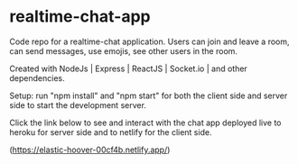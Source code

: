 # realtime-chat-app

Code repo for a realtime-chat application. Users can join and leave a room, can send messages, use emojis, see other users in the room.

Created with NodeJs | Express | ReactJS | Socket.io | and other dependencies.

Setup: run "npm install" and "npm start" for both the client side and server side to start the development server.

Click the link below to see and interact with the chat app deployed live to heroku for server side and to netlify for the client side.

(https://elastic-hoover-00cf4b.netlify.app/)
